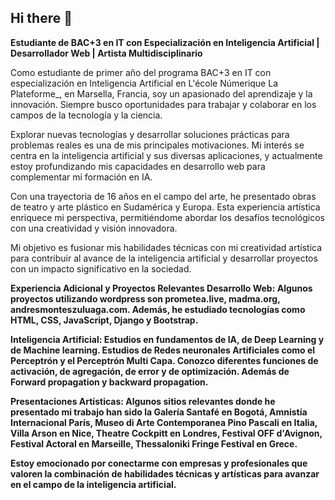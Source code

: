 ## Hi there 👋

<!--
**andres-montes-zuluaga/andres-montes-zuluaga** is a ✨ _special_ ✨ repository because its `README.md` (this file) appears on your GitHub profile.

Here are some ideas to get you started:

- 🔭 I’m currently working on Prométéa.live and madma.org
- 🌱 I’m currently learning AI with SkilBuilds IBM's site and IT with La Plateforme_ at Marseille, France
- 👯 I’m looking to collaborate on ...
- 🤔 I’m looking for help with ...
- 💬 Ask me about ...
- 📫 How to reach me: ...
- 😄 Pronouns: ...
- ⚡ Fun fact: ...
-->

<strong>Estudiante de BAC+3 en IT con Especialización en Inteligencia Artificial | Desarrollador Web | Artista Multidisciplinario</strong>

Como estudiante de primer año del programa BAC+3 en IT con especialización en Inteligencia Artificial en L'école Númerique La Plateforme_, en Marsella, Francia, soy un apasionado del aprendizaje y la innovación. Siempre busco oportunidades para trabajar y colaborar en los campos de la tecnología y la ciencia.

Explorar nuevas tecnologías y desarrollar soluciones prácticas para problemas reales es una de mis principales motivaciones. Mi interés se centra en la inteligencia artificial y sus diversas aplicaciones, y actualmente estoy profundizando mis capacidades en desarrollo web para complementar mi formación en IA.

Con una trayectoria de 16 años en el campo del arte, he presentado obras de teatro y arte plástico en Sudamérica y Europa. Esta experiencia artística enriquece mi perspectiva, permitiéndome abordar los desafíos tecnológicos con una creatividad y visión innovadora.

Mi objetivo es fusionar mis habilidades técnicas con mi creatividad artística para contribuir al avance de la inteligencia artificial y desarrollar proyectos con un impacto significativo en la sociedad.

<strong>Experiencia Adicional y Proyectos Relevantes<strong>
Desarrollo Web: Algunos proyectos utilizando wordpress son prometea.live, madma.org, andresmonteszuluaga.com. Además, he estudiado tecnologías como HTML, CSS, JavaScript, Django y Bootstrap.

Inteligencia Artificial: Estudios en fundamentos de IA, de Deep Learning y de Machine learning. Estudios de Redes neuronales Artificiales como el Perceptrón y el Perceptrón Multi Capa. Conozco diferentes funciones de activación, de agregación, de error y de optimización. Además de Forward propagation y backward propagation.

Presentaciones Artísticas: Algunos sitios relevantes donde he presentado mi trabajo han sido la Galería Santafé en Bogotá, Amnistía Internacional París, Museo di Arte Contemporanea Pino Pascali en Italia, Villa Arson en Nice, Theatre Cockpitt en Londres, Festival OFF d'Avignon, Festival Actoral en Marseille, Thessaloniki Fringe Festival en Grece.

Estoy emocionado por conectarme con empresas y profesionales que valoren la combinación de habilidades técnicas y artísticas para avanzar en el campo de la inteligencia artificial.
